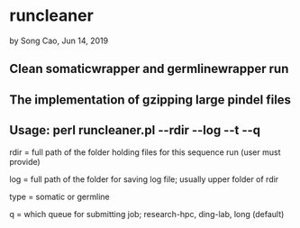 # runcleaner

by Song Cao, Jun 14, 2019

## Clean somaticwrapper and germlinewrapper run

## The implementation of gzipping large pindel files ##
 
 
## Usage: perl runcleaner.pl  --rdir --log --t --q 

rdir = full path of the folder holding files for this sequence run (user must provide)

log = full path of the folder for saving log file; usually upper folder of rdir

type = somatic or germline

q = which queue for submitting job; research-hpc, ding-lab, long (default)



